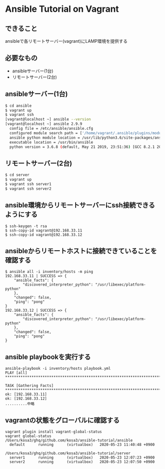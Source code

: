 # Ansible Tutorial on Vagrant

## できること

ansibleで各リモートサーバー(vagrant)にLAMP環境を提供する

## 必要なもの

 - ansibleサーバー(1台)
 - リモートサーバー(2台)

## ansibleサーバー(1台)

```sh
$ cd ansible
$ vagrant up
$ vagrant ssh
[vagrant@localhost ~] ansible --version
[vagrant@localhost ~] ansible 2.9.9
  config file = /etc/ansible/ansible.cfg
  configured module search path = ['/home/vagrant/.ansible/plugins/modules', '/usr/share/ansible/plugins/modules']
  ansible python module location = /usr/lib/python3.6/site-packages/ansible
  executable location = /usr/bin/ansible
  python version = 3.6.8 (default, May 21 2019, 23:51:36) [GCC 8.2.1 20180905 (Red Hat 8.2.1-3)]
```

## リモートサーバー(2台)

```sh
$ cd server
$ vagrant up
$ vagrant ssh server1
$ vagrant ssh server2
```

## ansible環境からリモートサーバーにssh接続できるようにする

```
$ ssh-keygen -t rsa
$ ssh-copy-id vagrant@192.168.33.11
$ ssh-copy-id vagrant@192.168.33.12
```

## ansibleからリモートホストに接続できていることを確認する

```
$ ansible all -i inventory/hosts -m ping
192.168.33.11 | SUCCESS => {
    "ansible_facts": {
        "discovered_interpreter_python": "/usr/libexec/platform-python"
    },
    "changed": false,
    "ping": "pong"
}
192.168.33.12 | SUCCESS => {
    "ansible_facts": {
        "discovered_interpreter_python": "/usr/libexec/platform-python"
    },
    "changed": false,
    "ping": "pong"
}
```

## ansible playbookを実行する

```
ansible-playbook -i inventory/hosts playbook.yml
PLAY [all] **************************************************************************************************************

TASK [Gathering Facts] **************************************************************************************************
ok: [192.168.33.11]
ok: [192.168.33.12]
..........中略
```

## vagrantの状態をグローバルに確認する

```
vagrant plugin install vagrant-global-status
vagrant global-status
/Users/kosa3/ghq/github.com/kosa3/ansible-tutorial/ansible
  default      running      (virtualbox)   2020-05-23 11:40:48 +0900

/Users/kosa3/ghq/github.com/kosa3/ansible-tutorial/server
  server1      running      (virtualbox)   2020-05-23 12:07:23 +0900
  server2      running      (virtualbox)   2020-05-23 12:07:50 +0900
```
